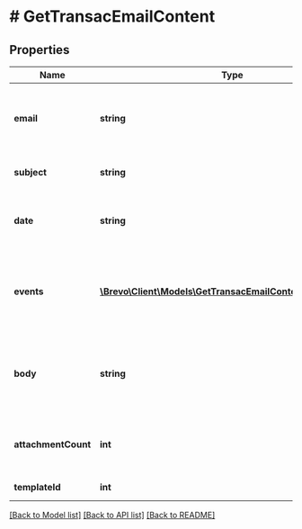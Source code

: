 # # GetTransacEmailContent

## Properties

Name | Type | Description | Notes
------------ | ------------- | ------------- | -------------
**email** | **string** | Email address to which transactional email has been sent |
**subject** | **string** | Subject of the sent email |
**date** | **string** | Date on which transactional email was sent |
**events** | [**\Brevo\Client\Models\GetTransacEmailContentEventsInner[]**](GetTransacEmailContentEventsInner.md) | Series of events which occurred on the transactional email |
**body** | **string** | Actual content of the transactional email that has been sent |
**attachmentCount** | **int** | Count of the attachments that were sent in the email |
**templateId** | **int** | Id of the template | [optional]

[[Back to Model list]](../../README.md#models) [[Back to API list]](../../README.md#endpoints) [[Back to README]](../../README.md)
